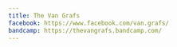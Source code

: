```yaml
---
title: The Van Grafs
facebook: https://www.facebook.com/van.grafs/
bandcamp: https://thevangrafs.bandcamp.com/
---
```

